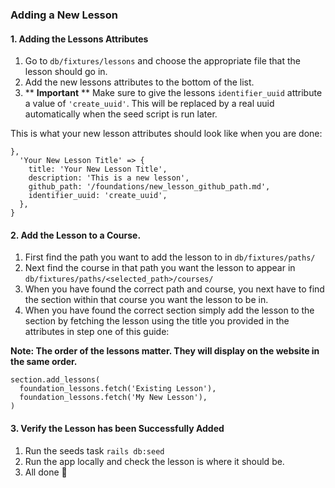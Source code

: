 ### Adding a New Lesson

#### 1. Adding the Lessons Attributes
1. Go to `db/fixtures/lessons` and choose the appropriate file that the lesson should go in.
2. Add the new lessons attributes to the bottom of the list.
3. ** **Important** ** Make sure to give the lessons `identifier_uuid` attribute a value of `'create_uuid'`. This will be replaced by a real uuid automatically when the seed script is run later.

This is what your new lesson attributes should look like when you are done:
```
},
  'Your New Lesson Title' => {
    title: 'Your New Lesson Title',
    description: 'This is a new lesson',
    github_path: '/foundations/new_lesson_github_path.md',
    identifier_uuid: 'create_uuid',
  },
}
```

#### 2. Add the Lesson to a Course.
1. First find the path you want to add the lesson to in `db/fixtures/paths/`
2. Next find the course in that path you want the lesson to appear in `db/fixtures/paths/<selected_path>/courses/`
3. When you have found the correct path and course, you next have to find the section within that course you want the lesson to be in.
4. When you have found the correct section simply add the lesson to the section by fetching the lesson using the title you provided in the attributes in step one of this guide:

**Note: The order of the lessons matter. They will display on the website in the same order.**
```
section.add_lessons(
  foundation_lessons.fetch('Existing Lesson'),
  foundation_lessons.fetch('My New Lesson'),
)
```

#### 3. Verify the Lesson has been Successfully Added

1. Run the seeds task `rails db:seed`
2. Run the app locally and check the lesson is where it should be.
3. All done 🎉 